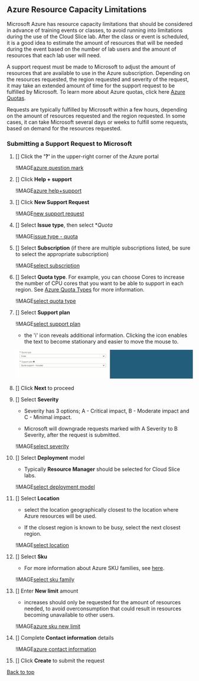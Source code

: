 ## Azure Resource Capacity Limitations

Microsoft Azure has resource capacity limitations that should be considered in advance of training events or classes, to avoid running into limitations during the use of the Cloud Slice lab. After the class or event is scheduled, it is a good idea to estimate the amount of resources that will be needed during the event based on the number of lab users and the amount of resources that each lab user will need.

A support request must be made to Microsoft to adjust the amount of resources that are available to use in the Azure subscription. Depending on the resources requested, the region requested and severity of the request, it may take an extended amount of time for the support request to be fulfilled by Microsoft. To learn more about Azure quotas, click here [Azure Quotas](https://docs.microsoft.com/en-us/azure/azure-subscription-service-limits).

Requests are typically fulfilled by Microsoft within a few hours, depending on the amount of resources requested and the region requested. In some cases, it can take Microsoft several days or weeks to fulfill some requests, based on demand for the resources requested.

### Submitting a Support Request to Microsoft

1. [] Click the **'?'** in the upper-right corner of the Azure portal

    !IMAGE[azure question mark](images/azure-help-question-mark.png)

1. [] Click **Help + support**

    !IMAGE[azure help+support](images/azure-help-button.png)

1. [] Click **New Support Request**

    !IMAGE[new support request](images/azure-new-support-request.png)

1. [] Select **Issue type**, then select **Quota*

    !IMAGE[issue type - quota](images/azure-issue-type-quota.png)

1. [] Select **Subscription** (if there are multiple subscriptions listed, be sure to select the appropriate subscription)

    !IMAGE[select subscription](images/azure-select-subscription.png) 

1. [] Select **Quota type**. For example, you can choose Cores to increase the number of CPU cores that you want to be able to support in each region. See <a href="https://docs.microsoft.com/en-us/azure/azure-stack/azure-stack-quota-types">Azure Quota Types</a> for more information.

    !IMAGE[select quota type](images/azure-select-quota-types.png)

1. [] Select **Support plan**

    !IMAGE[select support plan](images/azure-support-plan.png)
    - the 'i' icon reveals additional information. Clicking the icon enables the text to become stationary and easier to move the mouse  to. 

    ![i icon](images/azure-i-icon.gif)

1. [] Click **Next** to proceed

1. [] Select **Severity** 

    - Severity has 3 options; A - Critical impact, B - Moderate impact and C - Minimal impact.
  
    - Microsoft will downgrade requests marked with A Severity to B Severity, after the request is submitted.
    
    !IMAGE[select severity](images/azure-severity.png)

1. [] Select **Deployment** model
    - Typically **Resource Manager** should be selected for Cloud Slice labs.
    
    !IMAGE[select deployment model](images/azure-deployment-model.png)
    
1. [] Select **Location**

    - select the location geographically closest to the location where Azure resources will be used.
  
    - If the closest region is known to be busy, select the next closest region. 
    
    !IMAGE[select location](images/azure-select-location.png)

1. [] Select **Sku** 
    - For more information about Azure SKU families, see [here](https://azure.microsoft.com/en-ca/pricing/details/virtual-machines/series/).
    
    !IMAGE[select sku family](images/azure-sku-family.png)

1. [] Enter **New limit** amount
    - increases should only be requested for the amount of resources needed, to avoid overconsumption that could result in resources becoming unavailable to other users. 
    
    !IMAGE[azure sku new limit](images/azure-sku-new-limit.png)

1. [] Complete **Contact information** details

    !IMAGE[azure contact information](images/azure-contact-information.png)

1. [] Click **Create** to submit the request

[Back to top](#azure-resource-capacity-limitations)
